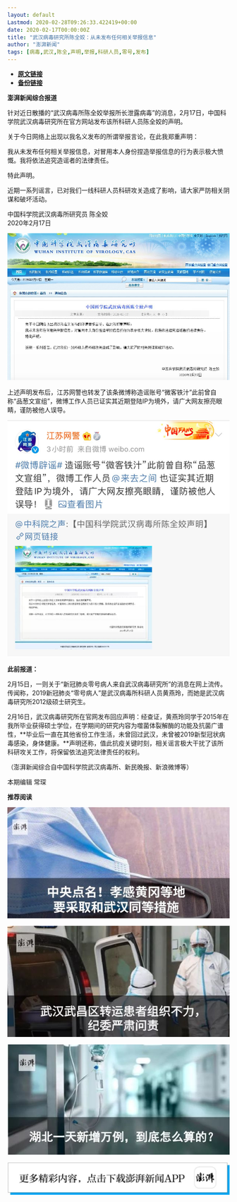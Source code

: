 ```yaml
---
layout: default
Lastmod: 2020-02-28T09:26:33.422419+00:00
date: 2020-02-17T00:00:00Z
title: "武汉病毒研究所陈全姣：从未发布任何相关举报信息"
author: "澎湃新闻"
tags: [病毒,武汉,陈全,声明,举报,科研人员,零号,发布]
---
```


* [**原文链接**](http://mp.weixin.qq.com/s?__biz=MjM5MzI5NTU3MQ==&mid=2651584986&idx=1&sn=5101eb55a69d281b198776fc096c07ba&chksm=bd6664668a11ed701f695f9d3f51b6cff3f1b4fdbeb800480ba0252cf018a999967e1ad7ee92#rd)
* [**备份链接**](http://archive.today/Igpfo)


**澎湃新闻综合报道**

针对近日散播的“武汉病毒所陈全姣举报所长泄露病毒”的消息，2月17日，中国科学院武汉病毒研究所在官方网站发布该所科研人员陈全姣的声明。

  

关于今日网络上出现以我名义发布的所谓举报言论，在此我郑重声明：

  
我从未发布任何相关举报信息，对冒用本人身份捏造举报信息的行为表示极大愤慨。我将依法追究造谣者的法律责任。

  
特此声明。

  
近期一系列谣言，已对我们一线科研人员科研攻关造成了影响，请大家严防相关阴谋和破坏活动。

  
中国科学院武汉病毒所研究员 陈全姣  
2020年2月17日

  

![](/images/post/69183c49ab8fb37a515ee384310de19d.jpg)

  

上述声明发布后，江苏网警也转发了该条微博称造谣账号“微客铁汁”此前曾自称“品葱文宣组”，微博工作人员已证实其近期登陆IP为境外，请广大网友擦亮眼睛，谨防被他人误导。

  

![](/images/post/a40219321f6cb935eaefd47e138b8367.jpg)

  

**此前报道：**

  

2月15日，一则关于“新冠肺炎零号病人来自武汉病毒研究所”的消息在网上流传。传闻称，2019新冠肺炎“零号病人”是武汉病毒所科研人员黄燕玲，而她是武汉病毒研究所2012级硕士研究生。

  

2月16日，武汉病毒研究所在官网发布回应声明：经查证，黄燕玲同学于2015年在我所毕业获得硕士学位，在学期间的研究内容为噬菌体裂解酶的功能及抗菌广谱性，**毕业后一直在其他省份工作生活，未曾回过武汉，未曾被2019新型冠状病毒感染，身体健康。**声明还称，值此抗疫关键时刻，相关谣言极大干扰了该所科研攻关工作，将保留依法追究法律责任的权利。

  

（澎湃新闻综合自中国科学院武汉病毒所、新民晚报、新浪微博等）

  

  

本期编辑 常琛  

  

**推荐阅读**

  

[![](/images/post/6c8a6322a108bdcfa23942f4ea70d6f8.jpg)](http://mp.weixin.qq.com/s?__biz=MjM5MzI5NTU3MQ==&mid=2651582049&idx=2&sn=d4e0bd334eaf5e0e31378f3c03039b0c&chksm=bd6673dd8a11facb3944ac9acda5c255a363f1e0063d1eb68d0bffd93b036eeb5ec93575ad6e&scene=21#wechat_redirect)

[![](/images/post/d9b2979523c085a8e87ed5b7376db19d.jpg)](http://mp.weixin.qq.com/s?__biz=MjM5MzI5NTU3MQ==&mid=2651582994&idx=1&sn=17a647fb138df32092f2e3e8bda9f32c&chksm=bd666fae8a11e6b8de57273e6555d29b3caeab1cc387b3acaa860b49e8cafe52b3a8cb2d37db&scene=21#wechat_redirect)

[![](/images/post/65c5c2be42482f1d7439c715bea9218c.jpg)](http://mp.weixin.qq.com/s?__biz=MjM5MzI5NTU3MQ==&mid=2651581366&idx=1&sn=c530e7b9f67d0752b8ba5883493c6cd3&chksm=bd66760a8a11ff1cf31bfd533425b24cbef9f8ce43830f2e5087bd4954d97311adeb3f9e4791&scene=21#wechat_redirect)

![](/images/post/faa036129172f4ba4cb775ad946d1eff.jpg)

